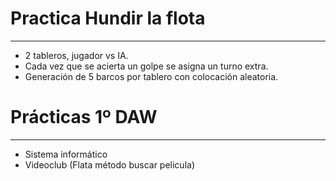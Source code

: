 
# Practica Hundir la flota
------------------------------------------------------------------------------------------------------------------------------------------
- 2 tableros, jugador vs IA.
- Cada vez que se acierta un golpe se asigna un turno extra.
- Generación de 5 barcos por tablero con colocación aleatoria.


# Prácticas 1º DAW
------------------------------------------------------------------------------------------------------------------------------------------
- Sistema informático
- Videoclub (Flata método buscar pelicula)
